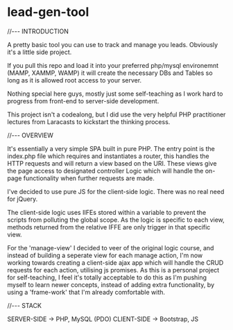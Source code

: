 # lead-gen-tool

//--- INTRODUCTION

A pretty basic tool you can use to track and manage you leads. Obviously it's a little side project.

If you pull this repo and load it into your preferred php/mysql environemnt (MAMP, XAMMP, WAMP) it will create the necessary DBs and Tables so long as it is allowed root access to your server.

Nothing special here guys, mostly just some self-teaching as I work hard to progress from front-end to server-side development.

This project isn't a codealong, but I did use the very helpful PHP practitioner lectures from Laracasts to kickstart the thinking process. 

//--- OVERVIEW

It's essentially a very simple SPA built in pure PHP. The entry point is the index.php file which requires and instantiates a router, this handles the HTTP requests and will return a view based on the URI. These views give the page access to designated controller Logic which will handle the on-page functionality when further requests are made. 

I've decided to use pure JS for the client-side logic. There was no real need for jQuery. 

The client-side logic uses IIFEs stored within a variable to prevent the scripts from polluting the global scope. As the logic is specific to each view, methods returned from the relative IFFE are only trigger in that specific view. 

For the 'manage-view' I decided to veer of the original logic course, and instead of building a seperate view for each manage action, I'm now working towards creating a client-side ajax app which will handle the CRUD requests for each action, utilising js promises. As this is a personal project for self-teaching, I feel it's totally acceptable to do this as I'm pushing myself to learn newer concepts, instead of adding extra functionality, by using a 'frame-work' that I'm already comfortable with.  

//--- STACK

SERVER-SIDE -> PHP, MySQL (PDO)
CLIENT-SIDE -> Bootstrap, JS
